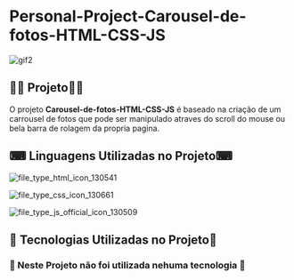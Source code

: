 # Personal-Project-Carousel-de-fotos-HTML-CSS-JS

![gif2](https://user-images.githubusercontent.com/69303138/113958181-031ed280-97f7-11eb-8b34-d69466a75ec1.gif)

## 👨‍💻 **Projeto**👨‍💻

O projeto **Carousel-de-fotos-HTML-CSS-JS** é baseado na criação de um carrousel de fotos que pode ser manipulado atraves do scroll do mouse ou bela barra de rolagem da propria pagina.


## ⌨ **Linguagens Utilizadas no Projeto**⌨ 

 ![file_type_html_icon_130541](https://user-images.githubusercontent.com/69303138/113502725-7f1dcf80-9504-11eb-9e43-2e8955d6933d.png)  

 ![file_type_css_icon_130661](https://user-images.githubusercontent.com/69303138/113502736-9bba0780-9504-11eb-8021-e8d7aad8656c.png)  

 ![file_type_js_official_icon_130509](https://user-images.githubusercontent.com/69303138/113502794-d885fe80-9504-11eb-8bd6-8dddf833fc43.png)  
 


## 🚀 **Tecnologias Utilizadas no Projeto**🚀

### 🚫 Neste Projeto não foi utilizada nehuma tecnologia 🚫
